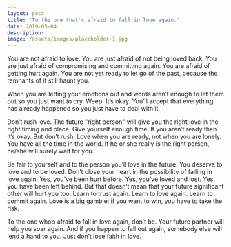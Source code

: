 ```yaml
---
layout: post
title: "To the one that's afraid to fall in love again."
date: 2019-05-04
description:
image: /assets/images/placeholder-1.jpg
---
```

You are not afraid to love. You are just afraid of not being loved back. You are just afraid of compromising and committing again. You are afraid of getting hurt again. You are not yet ready to let go of the past, because the remnants of it still haunt you.

When you are letting your emotions out and words aren’t enough to let them out so you just want to cry. Weep. It’s okay. You’ll accept that everything has already happened so you just have to deal with it.

Don’t rush love. The future "right person" will give you the right love in the right timing and place. Give yourself enough time. If you aren’t ready then it’s okay. But don’t rush. Love when you are ready, not when you are lonely. You have all the time in the world. If he or she really is the right person, he/she will surely wait for you.

Be fair to yourself and to the person you’ll love in the future. You deserve to love and to be loved. Don’t close your heart in the possibility of falling in love again. Yes, you’ve been hurt before. Yes, you’ve loved and lost. Yes, you have been left behind. But that doesn’t mean that your future significant other will hurt you too. Learn to trust again. Learn to love again. Learn to commit again. Love is a big gamble: if you want to win, you have to take the risk.

To the one who’s afraid to fall in love again, don’t be. Your future partner will help you soar again. And if you happen to fall out again, somebody else will lend a hand to you. Just don’t lose faith in love.
